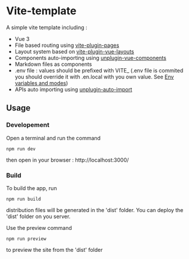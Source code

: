 # Vite-template

A simple vite template including : 
 - Vue 3
 - File based routing using [vite-plugin-pages](https://github.com/hannoeru/vite-plugin-pages)
 - Layout system based on [vite-plugin-vue-layouts](https://github.com/JohnCampionJr/vite-plugin-vue-layouts)
 - Components auto-importing using [unplugin-vue-components](https://github.com/antfu/unplugin-vue-components)
 - Markdown files as components
 - .env file : values should be prefixed with VITE_
 (.env file is commited you should override it with .en.local with you own value. See [Env variables and modes](https://vitejs.dev/guide/env-and-mode.html))
 - APIs auto importing using [unplugin-auto-import](https://github.com/antfu/unplugin-auto-import)

 
 ## Usage

 
 ### Developement

 Open a terminal and run the command

 ```
 npm run dev 
 ```
then open in your browser : http://localhost:3000/


### Build

To build the app, run 

```
npm run build
```
distribution files will be generated in the 'dist' folder.
You can deploy the 'dist' folder on you server.

Use the preview command

```
npm run preview
```
to preview the site from the 'dist' folder

